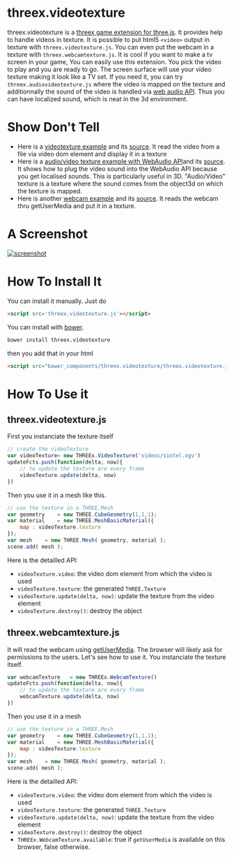 threex.videotexture
===================

threex.videotexture is a [threex game extension for three.js](http://www.threejsgames.com/extensions/).
It provides help to handle videos in texture.
It is possible to put html5 ```<video>``` output in texture with ```threex.videotexture.js```.
You can even put the webcam in a texture with ```threex.webcamtexture.js```.
It is cool if you want to make a tv screen in your game, You can easily use this extension. You pick the video to play and you are ready to go. 
The screen surface will use your video texture making it look like a TV set.
If you need it, you can try ```threex.audiovideotexture.js``` where the
video is mapped on the texture and additionnally the sound of the video
is handled via 
[web audio API](https://dvcs.w3.org/hg/audio/raw-file/tip/webaudio/specification.html).
Thus you can have localized sound, which is neat in the 3d environment.

Show Don't Tell
===============
* Here is a [videotexture example](http://jeromeetienne.github.io/threex.videotexture/examples/videotexture.html) and its [source](https://github.com/jeromeetienne/threex.videotexture/blob/master/examples/videotexture.html).
It read the video from a file via video dom element and display it in a texture
* Here is a [audio/video texture example with WebAudio API](http://jeromeetienne.github.io/threex.videotexture/examples/audiovideotexture.html)and its [source](https://github.com/jeromeetienne/threex.videotexture/blob/master/examples/audiovideotexture.html).
It shows how to plug the video sound into the WebAudio API because you get localised sounds.
This is particularly useful in 3D.
"Audio/Video" texture is a texture where the sound comes from the object3d on which 
the texture is mapped.
* Here is another [webcam example](http://jeromeetienne.github.io/threex.videotexture/examples/webcamtexture.html) and its [source](https://github.com/jeromeetienne/threex.videotexture/blob/master/examples/webcamtexture.html).
It reads the webcam thru getUserMedia and put it in a texture.

A Screenshot
============
[![screenshot](https://raw.githubusercontent.com/jeromeetienne/threex.videotexture/master/examples/images/screenshot-threex-videotexture-512x512.jpg)](http://jeromeetienne.github.io/threex.videotexture/examples/videotexture.html)

How To Install It
=================

You can install it manually. Just do 

```html
<script src='threex.videotexture.js'></script>
```

You can install with [bower](http://bower.io/).

```bash
bower install threex.videotexture
```

then you add that in your html

```html
<script src="bower_components/threex.videotexture/threex.videotexture.js"></script>
```

How To Use it
=============

## threex.videotexture.js

First you instanciate the texture itself

```javascript
// create the videoTexture
var videoTexture= new THREEx.VideoTexture('videos/sintel.ogv')
updateFcts.push(function(delta, now){
	// to update the texture are every frame
	videoTexture.update(delta, now)
})
```

Then you use it in a mesh like this.
	
```javascript
// use the texture in a THREE.Mesh
var geometry	= new THREE.CubeGeometry(1,1,1);
var material	= new THREE.MeshBasicMaterial({
	map	: videoTexture.texture
});
var mesh	= new THREE.Mesh( geometry, material );
scene.add( mesh );
```

Here is the detailled API:

* ```videoTexture.video```: the video dom element from which the video is used
* ```videoTexture.texture```: the generated ```THREE.Texture``` 
* ```videoTexture.update(delta, now)```: update the texture from the video element
* ```videoTexture.destroy()```: destroy the object

## threex.webcamtexture.js

It will read the webcam using
[getUserMedia](https://developer.mozilla.org/en-US/docs/Web/API/Navigator.getUserMedia).
The browser
will likely ask for permissions to the users.
Let's see how to use it. You instanciate the texture itself.

```javascript
var webcamTexture	= new THREEx.WebcamTexture()
updateFcts.push(function(delta, now){
	// to update the texture are every frame
	webcamTexture.update(delta, now)
})
```

Then you use it in a mesh

	
```javascript
// use the texture in a THREE.Mesh
var geometry	= new THREE.CubeGeometry(1,1,1);
var material	= new THREE.MeshBasicMaterial({
	map	: videoTexture.texture
});
var mesh	= new THREE.Mesh( geometry, material );
scene.add( mesh );
```

Here is the detailled API:

* ```videoTexture.video```: the video dom element from which the video is used
* ```videoTexture.texture```: the generated ```THREE.Texture``` 
* ```videoTexture.update(delta, now)```: update the texture from the video element
* ```videoTexture.destroy()```: destroy the object
* ```THREEx.WebcamTexture.available```: true if ```getUserMedia``` is available on this
browser, false otherwise.
